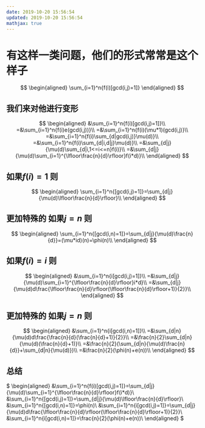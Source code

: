 ```yaml
---
date: 2019-10-20 15:56:54
updated: 2019-10-20 15:56:54
mathjax: true
---
```


# 有这样一类问题，他们的形式常常是这个样子 

$$
\begin{aligned}
\sum_{i=1}^n{f(i)[gcd(i,j)=1]}
\end{aligned}
$$

<!---more-->

## 我们来对他进行变形

$$
\begin{aligned}
&\sum_{i=1}^n{f(i)[gcd(i,j)=1]}\\
=&\sum_{i=1}^n{f(i)e(gcd(i,j))}\\
=&\sum_{i=1}^n{f(i)(\mu*1)(gcd(i,j)}\\
=&\sum_{i=1}^n{f(i)\sum_{d|gcd(i,j)}\mu(d)}\\
=&\sum_{i=1}^n{f(i)\sum_{d|i,d|j}\mu(d)}\\
=&\sum_{d|j}{\mu(d)\sum_{d|i,1<=i<=n}f(i)}\\
=&\sum_{d|j}{\mu(d)\sum_{i=1}^{\lfloor\frac{n}{d}\rfloor}f(i*d)}\\
\end{aligned}
$$

## 如果$f(i)=1$ 则 

$$
\begin{aligned}
\sum_{i=1}^n{[gcd(i,j)=1]}=\sum_{d|j}{\mu(d)\lfloor\frac{n}{d}\rfloor}\\
\end{aligned}
$$
## 更加特殊的 如果$j=n$ 则 

$$
\begin{aligned}
\sum_{i=1}^n{[gcd(i,n)=1]}=\sum_{d|j}{\mu(d)\frac{n}{d}}=(\mu*id)(n)=\phi(n)\\
\end{aligned}
$$

## 如果$f(i)=i$ 则 

$$
\begin{aligned}
&\sum_{i=1}^n{i[gcd(i,j)=1]}\\
=&\sum_{d|j}{\mu(d)\sum_{i=1}^{\lfloor\frac{n}{d}\rfloor}i*d}\\
=&\sum_{d|j}{\mu(d)d\frac{\lfloor\frac{n}{d}\rfloor(\lfloor\frac{n}{d}\rfloor+1)}{2}}\\
\end{aligned}
$$
## 更加特殊的 如果$j=n$ 则 

$$
\begin{aligned}
&\sum_{i=1}^n{i[gcd(i,n)=1]}\\
=&\sum_{d|n}{\mu(d)d\frac{\frac{n}{d}(\frac{n}{d}+1)}{2}}\\
=&\frac{n}{2}\sum_{d|n}{\mu(d)(\frac{n}{d}+1)}\\
=&\frac{n}{2}(\sum_{d|n}{\mu(d)\frac{n}{d}}+\sum_{d|n}{\mu(d)})\\
=&\frac{n}{2}(\phi(n)+e(n))\\
\end{aligned}
$$

## 总结

$
\begin{aligned}
&\sum_{i=1}^n{f(i)[gcd(i,j)=1]}=\sum_{d|j}{\mu(d)\sum_{i=1}^{\lfloor\frac{n}{d}\rfloor}f(i*d)}\\
&\sum_{i=1}^n{[gcd(i,j)=1]}=\sum_{d|j}{\mu(d)\lfloor\frac{n}{d}\rfloor}\\
&\sum_{i=1}^n{[gcd(i,n)=1]}=\phi(n)\\
&\sum_{i=1}^n{i[gcd(i,j)=1]}=\sum_{d|j}{\mu(d)d\frac{\lfloor\frac{n}{d}\rfloor(\lfloor\frac{n}{d}\rfloor+1)}{2}}\\
&\sum_{i=1}^n{i[gcd(i,n)=1]}=\frac{n}{2}(\phi(n)+e(n))\\
\end{aligned}
$